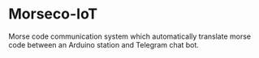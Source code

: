 # Morseco-IoT
Morse code communication system which automatically translate morse code between an Arduino station and Telegram chat bot. 
